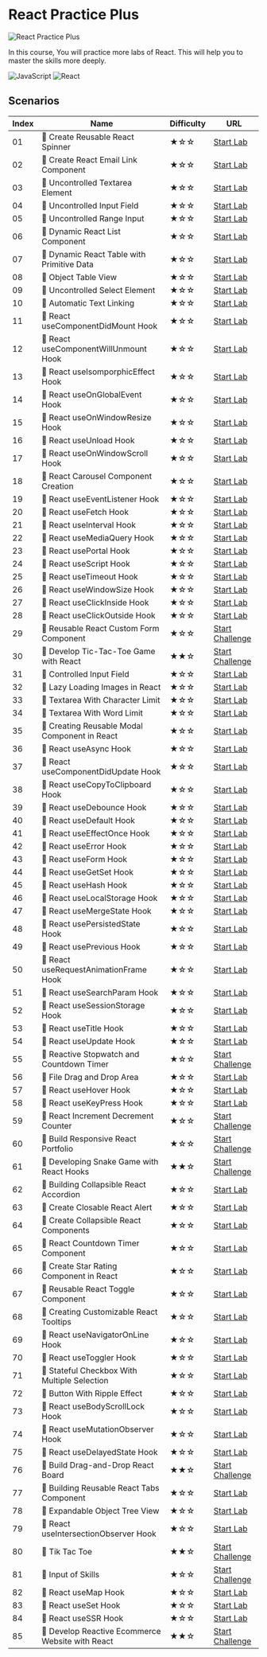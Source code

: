 # React Practice Plus

![React Practice Plus](https://cover-creator.labex.io/react-practice-plus.png)

In this course, You will practice more labs of React. This will help you to master the skills more deeply.

![JavaScript](https://img.shields.io/badge/JavaScript-whitesmoke?style=for-the-badge&logo=javascript)
![React](https://img.shields.io/badge/React-whitesmoke?style=for-the-badge&logo=react)


## Scenarios

|   Index | Name                                            | Difficulty   | URL                                                                       |
|---------|-------------------------------------------------|--------------|---------------------------------------------------------------------------|
|      01 | 📖 Create Reusable React Spinner                 | ★☆☆          | <a target='_blank' href='https://labex.io/labs/38353'>Start Lab</a>       |
|      02 | 📖 Create React Email Link Component             | ★☆☆          | <a target='_blank' href='https://labex.io/labs/38354'>Start Lab</a>       |
|      03 | 📖 Uncontrolled Textarea Element                 | ★☆☆          | <a target='_blank' href='https://labex.io/labs/38365'>Start Lab</a>       |
|      04 | 📖 Uncontrolled Input Field                      | ★☆☆          | <a target='_blank' href='https://labex.io/labs/38369'>Start Lab</a>       |
|      05 | 📖 Uncontrolled Range Input                      | ★☆☆          | <a target='_blank' href='https://labex.io/labs/38361'>Start Lab</a>       |
|      06 | 📖 Dynamic React List Component                  | ★☆☆          | <a target='_blank' href='https://labex.io/labs/38347'>Start Lab</a>       |
|      07 | 📖 Dynamic React Table with Primitive Data       | ★☆☆          | <a target='_blank' href='https://labex.io/labs/38348'>Start Lab</a>       |
|      08 | 📖 Object Table View                             | ★☆☆          | <a target='_blank' href='https://labex.io/labs/38355'>Start Lab</a>       |
|      09 | 📖 Uncontrolled Select Element                   | ★☆☆          | <a target='_blank' href='https://labex.io/labs/38360'>Start Lab</a>       |
|      10 | 📖 Automatic Text Linking                        | ★☆☆          | <a target='_blank' href='https://labex.io/labs/38341'>Start Lab</a>       |
|      11 | 📖 React useComponentDidMount Hook               | ★☆☆          | <a target='_blank' href='https://labex.io/labs/38374'>Start Lab</a>       |
|      12 | 📖 React useComponentWillUnmount Hook            | ★☆☆          | <a target='_blank' href='https://labex.io/labs/38376'>Start Lab</a>       |
|      13 | 📖 React useIsomporphicEffect Hook               | ★☆☆          | <a target='_blank' href='https://labex.io/labs/38391'>Start Lab</a>       |
|      14 | 📖 React useOnGlobalEvent Hook                   | ★☆☆          | <a target='_blank' href='https://labex.io/labs/38399'>Start Lab</a>       |
|      15 | 📖 React useOnWindowResize Hook                  | ★☆☆          | <a target='_blank' href='https://labex.io/labs/38400'>Start Lab</a>       |
|      16 | 📖 React useUnload Hook                          | ★☆☆          | <a target='_blank' href='https://labex.io/labs/38414'>Start Lab</a>       |
|      17 | 📖 React useOnWindowScroll Hook                  | ★☆☆          | <a target='_blank' href='https://labex.io/labs/38401'>Start Lab</a>       |
|      18 | 📖 React Carousel Component Creation             | ★☆☆          | <a target='_blank' href='https://labex.io/labs/38343'>Start Lab</a>       |
|      19 | 📖 React useEventListener Hook                   | ★☆☆          | <a target='_blank' href='https://labex.io/labs/38383'>Start Lab</a>       |
|      20 | 📖 React useFetch Hook                           | ★☆☆          | <a target='_blank' href='https://labex.io/labs/38384'>Start Lab</a>       |
|      21 | 📖 React useInterval Hook                        | ★☆☆          | <a target='_blank' href='https://labex.io/labs/38390'>Start Lab</a>       |
|      22 | 📖 React useMediaQuery Hook                      | ★☆☆          | <a target='_blank' href='https://labex.io/labs/38395'>Start Lab</a>       |
|      23 | 📖 React usePortal Hook                          | ★☆☆          | <a target='_blank' href='https://labex.io/labs/38403'>Start Lab</a>       |
|      24 | 📖 React useScript Hook                          | ★☆☆          | <a target='_blank' href='https://labex.io/labs/38406'>Start Lab</a>       |
|      25 | 📖 React useTimeout Hook                         | ★☆☆          | <a target='_blank' href='https://labex.io/labs/38411'>Start Lab</a>       |
|      26 | 📖 React useWindowSize Hook                      | ★☆☆          | <a target='_blank' href='https://labex.io/labs/38416'>Start Lab</a>       |
|      27 | 📖 React useClickInside Hook                     | ★☆☆          | <a target='_blank' href='https://labex.io/labs/38372'>Start Lab</a>       |
|      28 | 📖 React useClickOutside Hook                    | ★☆☆          | <a target='_blank' href='https://labex.io/labs/38373'>Start Lab</a>       |
|      29 | 🎯 Reusable React Custom Form Component          | ★☆☆          | <a target='_blank' href='https://labex.io/labs/67586'>Start Challenge</a> |
|      30 | 🎯 Develop Tic-Tac-Toe Game with React           | ★★☆          | <a target='_blank' href='https://labex.io/labs/67587'>Start Challenge</a> |
|      31 | 📖 Controlled Input Field                        | ★☆☆          | <a target='_blank' href='https://labex.io/labs/38345'>Start Lab</a>       |
|      32 | 📖 Lazy Loading Images in React                  | ★☆☆          | <a target='_blank' href='https://labex.io/labs/38350'>Start Lab</a>       |
|      33 | 📖 Textarea With Character Limit                 | ★☆☆          | <a target='_blank' href='https://labex.io/labs/38351'>Start Lab</a>       |
|      34 | 📖 Textarea With Word Limit                      | ★☆☆          | <a target='_blank' href='https://labex.io/labs/38352'>Start Lab</a>       |
|      35 | 📖 Creating Reusable Modal Component in React    | ★☆☆          | <a target='_blank' href='https://labex.io/labs/38356'>Start Lab</a>       |
|      36 | 📖 React useAsync Hook                           | ★☆☆          | <a target='_blank' href='https://labex.io/labs/38370'>Start Lab</a>       |
|      37 | 📖 React useComponentDidUpdate Hook              | ★☆☆          | <a target='_blank' href='https://labex.io/labs/38375'>Start Lab</a>       |
|      38 | 📖 React useCopyToClipboard Hook                 | ★☆☆          | <a target='_blank' href='https://labex.io/labs/38377'>Start Lab</a>       |
|      39 | 📖 React useDebounce Hook                        | ★☆☆          | <a target='_blank' href='https://labex.io/labs/38378'>Start Lab</a>       |
|      40 | 📖 React useDefault Hook                         | ★☆☆          | <a target='_blank' href='https://labex.io/labs/38379'>Start Lab</a>       |
|      41 | 📖 React useEffectOnce Hook                      | ★☆☆          | <a target='_blank' href='https://labex.io/labs/38381'>Start Lab</a>       |
|      42 | 📖 React useError Hook                           | ★☆☆          | <a target='_blank' href='https://labex.io/labs/38382'>Start Lab</a>       |
|      43 | 📖 React useForm Hook                            | ★☆☆          | <a target='_blank' href='https://labex.io/labs/38385'>Start Lab</a>       |
|      44 | 📖 React useGetSet Hook                          | ★☆☆          | <a target='_blank' href='https://labex.io/labs/38386'>Start Lab</a>       |
|      45 | 📖 React useHash Hook                            | ★☆☆          | <a target='_blank' href='https://labex.io/labs/38387'>Start Lab</a>       |
|      46 | 📖 React useLocalStorage Hook                    | ★☆☆          | <a target='_blank' href='https://labex.io/labs/38393'>Start Lab</a>       |
|      47 | 📖 React useMergeState Hook                      | ★☆☆          | <a target='_blank' href='https://labex.io/labs/38396'>Start Lab</a>       |
|      48 | 📖 React usePersistedState Hook                  | ★☆☆          | <a target='_blank' href='https://labex.io/labs/38402'>Start Lab</a>       |
|      49 | 📖 React usePrevious Hook                        | ★☆☆          | <a target='_blank' href='https://labex.io/labs/38404'>Start Lab</a>       |
|      50 | 📖 React useRequestAnimationFrame Hook           | ★☆☆          | <a target='_blank' href='https://labex.io/labs/38405'>Start Lab</a>       |
|      51 | 📖 React useSearchParam Hook                     | ★☆☆          | <a target='_blank' href='https://labex.io/labs/38407'>Start Lab</a>       |
|      52 | 📖 React useSessionStorage Hook                  | ★☆☆          | <a target='_blank' href='https://labex.io/labs/38408'>Start Lab</a>       |
|      53 | 📖 React useTitle Hook                           | ★☆☆          | <a target='_blank' href='https://labex.io/labs/38412'>Start Lab</a>       |
|      54 | 📖 React useUpdate Hook                          | ★☆☆          | <a target='_blank' href='https://labex.io/labs/38415'>Start Lab</a>       |
|      55 | 🎯 Reactive Stopwatch and Countdown Timer        | ★☆☆          | <a target='_blank' href='https://labex.io/labs/67593'>Start Challenge</a> |
|      56 | 📖 File Drag and Drop Area                       | ★☆☆          | <a target='_blank' href='https://labex.io/labs/38349'>Start Lab</a>       |
|      57 | 📖 React useHover Hook                           | ★☆☆          | <a target='_blank' href='https://labex.io/labs/38388'>Start Lab</a>       |
|      58 | 📖 React useKeyPress Hook                        | ★☆☆          | <a target='_blank' href='https://labex.io/labs/38392'>Start Lab</a>       |
|      59 | 🎯 React Increment Decrement Counter             | ★☆☆          | <a target='_blank' href='https://labex.io/labs/67585'>Start Challenge</a> |
|      60 | 🎯 Build Responsive React Portfolio              | ★☆☆          | <a target='_blank' href='https://labex.io/labs/67591'>Start Challenge</a> |
|      61 | 🎯 Developing Snake Game with React Hooks        | ★★☆          | <a target='_blank' href='https://labex.io/labs/67592'>Start Challenge</a> |
|      62 | 📖 Building Collapsible React Accordion          | ★☆☆          | <a target='_blank' href='https://labex.io/labs/38339'>Start Lab</a>       |
|      63 | 📖 Create Closable React Alert                   | ★☆☆          | <a target='_blank' href='https://labex.io/labs/38340'>Start Lab</a>       |
|      64 | 📖 Create Collapsible React Components           | ★☆☆          | <a target='_blank' href='https://labex.io/labs/38344'>Start Lab</a>       |
|      65 | 📖 React Countdown Timer Component               | ★☆☆          | <a target='_blank' href='https://labex.io/labs/38346'>Start Lab</a>       |
|      66 | 📖 Create Star Rating Component in React         | ★☆☆          | <a target='_blank' href='https://labex.io/labs/38362'>Start Lab</a>       |
|      67 | 📖 Reusable React Toggle Component               | ★☆☆          | <a target='_blank' href='https://labex.io/labs/38366'>Start Lab</a>       |
|      68 | 📖 Creating Customizable React Tooltips          | ★☆☆          | <a target='_blank' href='https://labex.io/labs/38367'>Start Lab</a>       |
|      69 | 📖 React useNavigatorOnLine Hook                 | ★☆☆          | <a target='_blank' href='https://labex.io/labs/38398'>Start Lab</a>       |
|      70 | 📖 React useToggler Hook                         | ★☆☆          | <a target='_blank' href='https://labex.io/labs/38413'>Start Lab</a>       |
|      71 | 📖 Stateful Checkbox With Multiple Selection     | ★☆☆          | <a target='_blank' href='https://labex.io/labs/38357'>Start Lab</a>       |
|      72 | 📖 Button With Ripple Effect                     | ★☆☆          | <a target='_blank' href='https://labex.io/labs/38359'>Start Lab</a>       |
|      73 | 📖 React useBodyScrollLock Hook                  | ★☆☆          | <a target='_blank' href='https://labex.io/labs/38371'>Start Lab</a>       |
|      74 | 📖 React useMutationObserver Hook                | ★☆☆          | <a target='_blank' href='https://labex.io/labs/38397'>Start Lab</a>       |
|      75 | 📖 React useDelayedState Hook                    | ★☆☆          | <a target='_blank' href='https://labex.io/labs/38380'>Start Lab</a>       |
|      76 | 🎯 Build Drag-and-Drop React Board               | ★★☆          | <a target='_blank' href='https://labex.io/labs/67588'>Start Challenge</a> |
|      77 | 📖 Building Reusable React Tabs Component        | ★☆☆          | <a target='_blank' href='https://labex.io/labs/38363'>Start Lab</a>       |
|      78 | 📖 Expandable Object Tree View                   | ★☆☆          | <a target='_blank' href='https://labex.io/labs/38368'>Start Lab</a>       |
|      79 | 📖 React useIntersectionObserver Hook            | ★☆☆          | <a target='_blank' href='https://labex.io/labs/38389'>Start Lab</a>       |
|      80 | 🎯 Tik Tac Toe                                   | ★★☆          | <a target='_blank' href='https://labex.io/labs/67594'>Start Challenge</a> |
|      81 | 🎯 Input of Skills                               | ★☆☆          | <a target='_blank' href='https://labex.io/labs/67590'>Start Challenge</a> |
|      82 | 📖 React useMap Hook                             | ★☆☆          | <a target='_blank' href='https://labex.io/labs/38394'>Start Lab</a>       |
|      83 | 📖 React useSet Hook                             | ★☆☆          | <a target='_blank' href='https://labex.io/labs/38409'>Start Lab</a>       |
|      84 | 📖 React useSSR Hook                             | ★☆☆          | <a target='_blank' href='https://labex.io/labs/38410'>Start Lab</a>       |
|      85 | 🎯 Develop Reactive Ecommerce Website with React | ★★☆          | <a target='_blank' href='https://labex.io/labs/67589'>Start Challenge</a> |

